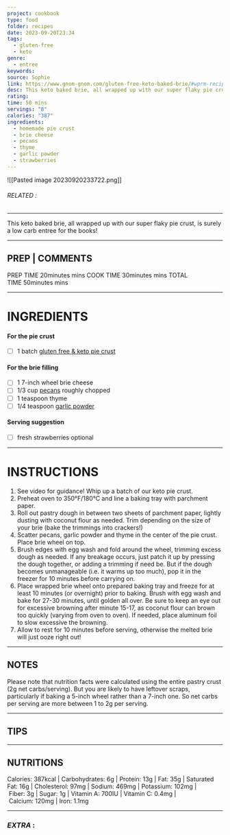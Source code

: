 ```yaml
---
project: cookbook
type: food
folder: recipes
date: 2023-09-20T23:34
tags:
  - gluten-free
  - keto
genre:
  - entree
keywords: 
source: Sophie
link: https://www.gnom-gnom.com/gluten-free-keto-baked-brie/#wprm-recipe-container-4222
desc: This keto baked brie, all wrapped up with our super flaky pie crust, is surely a low carb entree for the books!
rating: 
time: 50 mins
servings: "8"
calories: "387"
ingredients:
  - homemade pie crust
  - brie cheese
  - pecans
  - thyme
  - garlic powder
  - strawberries
---
```


![[Pasted image 20230920233722.png]]
###### *RELATED* : 
---
This keto baked brie, all wrapped up with our super flaky pie crust, is surely a low carb entree for the books!

---
## PREP | COMMENTS

PREP TIME 20minutes mins
COOK TIME 30minutes mins
TOTAL TIME 50minutes mins

---
# INGREDIENTS

 #### For the pie crust
 
- [ ] 1 batch [gluten free & keto pie crust](https://www.gnom-gnom.com/cream-cheese-keto-pie-crust/)

#### For the brie filling

- [ ] 1 7-inch wheel brie cheese
- [ ] 1/3 cup [pecans](https://amzn.to/2RX5zCx) roughly chopped
- [ ] 1 teaspoon thyme
- [ ] 1/4 teaspoon [garlic powder](http://amzn.to/2wz9pG9)

#### Serving suggestion

- [ ] fresh strawberries optional

---
# INSTRUCTIONS

1. See video for guidance! Whip up a batch of our keto pie crust. 
2. Preheat oven to 350°F/180°C and line a baking tray with parchment paper.
3. Roll out pastry dough in between two sheets of parchment paper, lightly dusting with coconut flour as needed. Trim depending on the size of your brie (bake the trimmings into crackers!) 
4. Scatter pecans, garlic powder and thyme in the center of the pie crust. Place brie wheel on top. 
5. Brush edges with egg wash and fold around the wheel, trimming excess dough as needed. If any breakage occurs, just patch it up by pressing the dough together, or adding a trimming if need be. But if the dough becomes unmanageable (i.e. it warms up too much), pop it in the freezer for 10 minutes before carrying on.
6. Place wrapped brie wheel onto prepared baking tray and freeze for at least 10 minutes (or overnight) prior to baking. Brush with egg wash and bake for 27-30 minutes, until golden all over. Be sure to keep an eye out for excessive browning after minute 15-17, as coconut flour can brown too quickly (varying from oven to oven). If needed, place aluminum foil to slow excessive the browning.
7. Allow to rest for 10 minutes before serving, otherwise the melted brie will just ooze right out!

---
## NOTES

Please note that nutrition facts were calculated using the entire pastry crust (2g net carbs/serving). But you are likely to have leftover scraps, particularly if baking a 5-inch wheel rather than a 7-inch one. So net carbs per serving are more between 1 to 2g per serving.

---
## TIPS



---
## NUTRITIONS

Calories: 387kcal | Carbohydrates: 6g | Protein: 13g | Fat: 35g | Saturated Fat: 16g | Cholesterol: 97mg | Sodium: 469mg | Potassium: 102mg | Fiber: 3g | Sugar: 1g | Vitamin A: 700IU | Vitamin C: 0.4mg | Calcium: 120mg | Iron: 1.1mg

---
### *EXTRA* :



